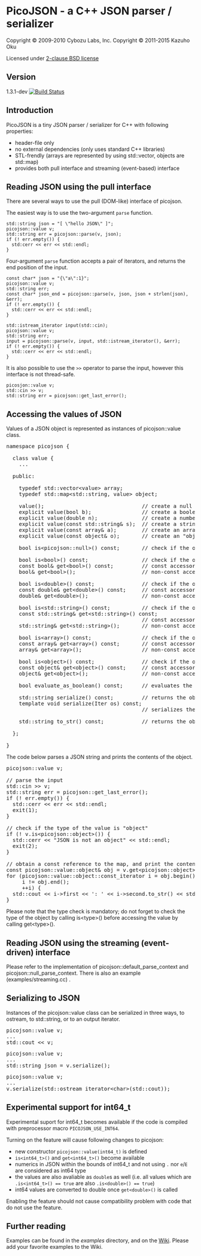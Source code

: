 # PicoJSON - a C++ JSON parser / serializer

Copyright &copy; 2009-2010 Cybozu Labs, Inc.
Copyright &copy; 2011-2015 Kazuho Oku

Licensed under [2-clause BSD license](http://opensource.org/licenses/BSD-2-Clause)

## Version

1.3.1-dev [![Build Status](https://travis-ci.org/kazuho/picojson.svg?branch=master)](https://travis-ci.org/kazuho/picojson)

## Introduction

PicoJSON is a tiny JSON parser / serializer for C++ with following properties:

- header-file only
- no external dependencies (only uses standard C++ libraries)
- STL-frendly (arrays are represented by using std::vector, objects are std::map)
- provides both pull interface and streaming (event-based) interface

## Reading JSON using the pull interface

There are several ways to use the pull (DOM-like) interface of picojson.

The easiest way is to use the two-argument `parse` function.

```
std::string json = "[ \"hello JSON\" ]";
picojson::value v;
std::string err = picojson::parse(v, json);
if (! err.empty()) {
  std:cerr << err << std::endl;
}
```

Four-argument `parse` function accepts a pair of iterators, and returns the end position of the input.

```
const char* json = "{\"a\":1}";
picojson::value v;
std::string err;
const char* json_end = picojson::parse(v, json, json + strlen(json), &err);
if (! err.empty()) {
  std::cerr << err << std::endl;
}
```

```
std::istream_iterator input(std::cin);
picojson::value v;
std::string err;
input = picojson::parse(v, input, std::istream_iterator(), &err);
if (! err.empty()) {
  std::cerr << err << std::endl;
}
```

It is also possible to use the `>>` operator to parse the input, however this interface is not thread-safe.

```
picosjon::value v;
std::cin >> v;
std::string err = picojson::get_last_error();
```

## Accessing the values of JSON

Values of a JSON object is represented as instances of picojson::value class.

<pre>
namespace picojson {

  class value {
    ...

  public:

    typedef std::vector&lt;value&gt; array;
    typedef std::map&lt;std::string, value&gt; object;

    value();                               // create a null object
    explicit value(bool b);                // create a boolean object
    explicit value(double n);              // create a number object
    explicit value(const std::string& s);  // create a string object
    explicit value(const array& a);        // create an array object
    explicit value(const object& o);       // create an "object"

    bool is&lt;picojson::null&gt;() const;       // check if the object is "null"

    bool is&lt;bool&gt;() const;                 // check if the object is a boolean
    const bool& get&lt;bool&gt;() const;         // const accessor (usable only if the object is a boolean)
    bool& get&lt;bool&gt;();                     // non-const accessor (usable only if the object is a boolean)

    bool is&lt;double&gt;() const;               // check if the object is a number
    const double& get&lt;double&gt;() const;     // const accessor (usable only if the object is a number)
    double& get&lt;double&gt;();                 // non-const accessor (usable only if the object is a number)

    bool is&lt;std::string&gt;() const;          // check if the object is a string
    const std::string& get&lt;std::string&gt;() const;
                                           // const accessor (usable only if the object is a string)
    std::string& get&lt;std::string&gt;();       // non-const accessor (usable only if the object is a string)

    bool is&lt;array&gt;() const;                // check if the object is an array
    const array& get&lt;array&gt;() const;       // const accessor (usable only if the object is an array)
    array& get&lt;array&gt;();                   // non-const accessor (usable only if the object is an array)

    bool is&lt;object&gt;() const;               // check if the object is an "object"
    const object& get&lt;object&gt;() const;     // const accessor (usable only if the object is an object)
    object& get&lt;object&gt;();                 // non-const accessor (usable only if the object is an array)

    bool evaluate_as_boolean() const;      // evaluates the object as a boolean

    std::string serialize() const;         // returns the object in JSON representation
    template<typename Iter> void serialize(Iter os) const;
                                           // serializes the object in JSON representation through an output iterator

    std::string to_str() const;            // returns the object in string (for casual use)

  };

}
</pre>

The code below parses a JSON string and prints the contents of the object.

<pre>
picojson::value v;

// parse the input
std::cin &gt;&gt; v;
std::string err = picojson::get_last_error();
if (! err.empty()) {
  std::cerr &lt;&lt; err &lt;&lt; std::endl;
  exit(1);
}

// check if the type of the value is "object"
if (! v.is&lt;picojson::object&gt;()) {
  std::cerr &lt;&lt; "JSON is not an object" &lt;&lt; std::endl;
  exit(2);
}

// obtain a const reference to the map, and print the contents
const picojson::value::object& obj = v.get&lt;picojson::object&gt;();
for (picojson::value::object::const_iterator i = obj.begin();
     i != obj.end();
     ++i) {
  std::cout &lt;&lt; i-&gt;first &lt;&lt; ': ' &lt;&lt; i-&gt;second.to_str() &lt;&lt; std::endl;
}
</pre>

Please note that the type check is mandatory; do not forget to check the type of the object by calling is&lt;type&gt;() before accessing the value by calling get&lt;type&gt;().

## Reading JSON using the streaming (event-driven) interface

Please refer to the implementation of picojson::default_parse_context and picojson::null_parse_context.  There is also an example (examples/streaming.cc) .

## Serializing to JSON

Instances of the picojson::value class can be serialized in three ways, to ostream, to std::string, or to an output iterator.

<pre>
picojson::value v;
...
std::cout &lt;&lt; v;
</pre>

<pre>
picojson::value v;
...
std::string json = v.serialize();
</pre>

<pre>
picojson::value v;
...
v.serialize(std::ostream_iterator&lt;char&gt;(std::cout));
</pre>

## Experimental support for int64_t

Experimental suport for int64_t becomes available if the code is compiled with preprocessor macro `PICOJSON_USE_INT64`.

Turning on the feature will cause following changes to picojson:
- new constructor `picojson::value(int64_t)` is defined
- `is<int64_t>()` and `get<int64_t>()` become available
- numerics in JSON within the bounds of int64_t and not using `.` nor `e`/`E` are considered as int64 type
 - the values are also avaliable as `double`s as well (i.e. all values which are `.is<int64_t>() == true` are also `.is<double>() == true`)
- int64 values are converted to double once `get<double>()` is called

Enabling the feature should not cause compatibility problem with code that do not use the feature.

## Further reading

Examples can be found in the <i>examples</i> directory, and on the [Wiki](https://github.com/kazuho/picojson/wiki).  Please add your favorite examples to the Wiki.
